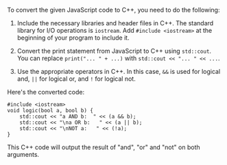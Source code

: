 To convert the given JavaScript code to C++, you need to do the following:

1. Include the necessary libraries and header files in C++. The standard library for I/O operations is `iostream`. Add `#include <iostream>` at the beginning of your program to include it.

2. Convert the print statement from JavaScript to C++ using `std::cout`. You can replace `print("... " + ...)` with `std::cout << "... " << ...`.

3. Use the appropriate operators in C++. In this case, `&&` is used for logical and, `||` for logical or, and `!` for logical not.

Here's the converted code:
```
#include <iostream>
void logic(bool a, bool b) {
    std::cout << "a AND b:  " << (a && b);
    std::cout << "\na OR b:   " << (a || b);
    std::cout << "\nNOT a:   " << (!a);
}
```
This C++ code will output the result of "and", "or" and "not" on both arguments.
